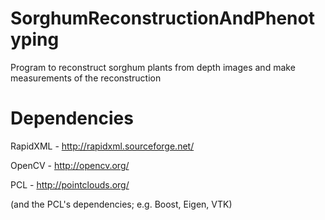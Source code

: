 # SorghumReconstructionAndPhenotyping
Program to reconstruct sorghum plants from depth images and make measurements of the reconstruction

# Dependencies
RapidXML - http://rapidxml.sourceforge.net/

OpenCV - http://opencv.org/

PCL - http://pointclouds.org/

(and the PCL's dependencies; e.g. Boost, Eigen, VTK)
